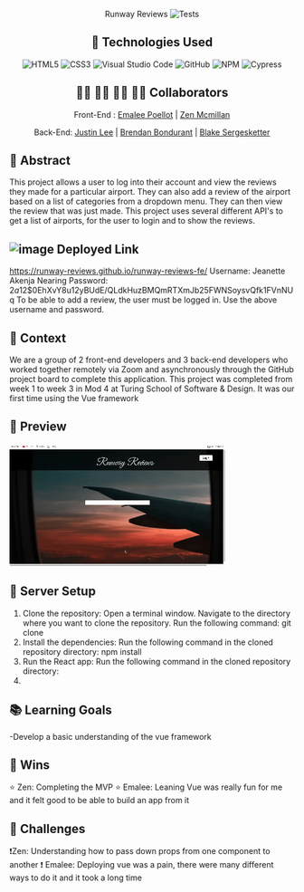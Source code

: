 <div align="center">

Runway Reviews
![Tests](https://badgen.net/badge/tests/passing/green?icon=github)

## 💾 Technologies Used
![HTML5](https://img.shields.io/badge/html5-%23E34F26.svg?style=for-the-badge&logo=html5&logoColor=white)
![CSS3](https://img.shields.io/badge/css3-%231572B6.svg?style=for-the-badge&logo=css3&logoColor=white)
![Visual Studio Code](https://img.shields.io/badge/Visual%20Studio%20Code-0078d7.svg?style=for-the-badge&logo=visual-studio-code&logoColor=white)
![GitHub](https://img.shields.io/badge/github-%23121011.svg?style=for-the-badge&logo=github&logoColor=white)
![NPM](https://img.shields.io/badge/NPM-%23CB3837.svg?style=for-the-badge&logo=npm&logoColor=white)
![Cypress](https://img.shields.io/badge/Cypress-yellow
)

## 👩‍💻 👩‍💻 👨‍💻 👩‍💻 Collaborators
Front-End :
[Emalee Poellot](https://github.com/em2396)  | 
[Zen Mcmillan](https://github.com/zenmcmillan) 

Back-End:
[Justin Lee](https://github.com/JustinSteel) |
[Brendan Bondurant](https://github.com/brendan-bondurant) |
[Blake Sergesketter](https://github.com/bserge13)

</div>

## 💭 Abstract
This project allows a user to log into their account and view the reviews they made for a particular airport. They can also add a review of the airport based on a list of categories from a dropdown menu. They can then view the review that was just made. This project uses several different API's to get a list of airports, for the user to login and to show the reviews.

## ![image](https://github.com/runway-reviews/runway-reviews-fe/assets/116819092/62bcc16c-d93f-4cfd-bf6e-3193e95fdd77) Deployed Link
https://runway-reviews.github.io/runway-reviews-fe/ 
Username: Jeanette Akenja Nearing
Password: $2a$12$0EhXvY8u12yBUdE/QLdkHuzBMQmRTXmJb25FWNSoysvQfk1FVnNUq
To be able to add a review, the user must be logged in. Use the above username and password.


## 📝  Context
We are a group of 2 front-end developers and 3 back-end developers who worked together remotely via Zoom and asynchronously through the GitHub project board to complete this application. This project was completed from week 1 to week 3 in Mod 4 at Turing School of Software & Design. It was our first time using the Vue framework

## 🎥 Preview 

![Runway Reviews](runway-reviews.gif)

## 🔌 Server Setup
1. Clone the repository: Open a terminal window. Navigate to the directory where you want to clone the repository. Run the following command: git clone 
2. Install the dependencies: Run the following command in the cloned repository directory: npm install
3. Run the React app: Run the following command in the cloned repository directory:
4. 

## 📚 Learning Goals

-Develop a basic understanding of the vue framework


## 🥇 Wins
⭐ Zen: Completing the MVP
⭐ Emalee: Leaning Vue was really fun for me and it felt good to be able to build an app from it


## 🚧 Challenges
❗Zen: Understanding how to pass down props from one component to another
❗ Emalee: Deploying vue was a pain, there were many different ways to do it and it took a long time
